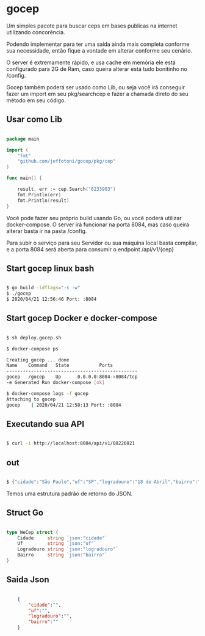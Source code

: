 # gocep

Um simples pacote para buscar ceps em bases publicas na internet utilizando concorência.

Podendo implementar para ter uma saída ainda mais completa conforme sua necessidade, então fique a vontade em alterar conforme seu cenário.

O server é extremamente rápido, e usa cache em memória ele está configurado para 2G de Ram, caso queira alterar está tudo bonitinho no /config.

Gocep também poderá ser usado como Lib, ou seja você irá conseguir fazer um import em seu pkg/searchcep  e fazer a chamada direto do seu método em seu código.

## Usar como Lib
```go

package main

import (
	"fmt"
	"github.com/jeffotoni/gocep/pkg/cep"
)

func main() {

	result, err := cep.Search("6233903")
	fmt.Println(err)
	fmt.Println(result)
}

```

Você pode fazer seu próprio build usando Go, ou você poderá utilizar docker-compose. O server irá funcionar na porta 8084, mas caso queira alterar basta ir na pasta /config.

Para subir o serviço para seu Servidor ou sua máquina local basta compilar, e a porta 8084 será aberta para consumir o endpoint /api/v1/{cep}

## Start gocep linux bash
```bash

$ go build -ldflags="-s -w" 
$ ./gocep
$ 2020/04/21 12:56:46 Port: :8084

```

## Start gocep Docker e docker-compose
```bash

$ sh deploy.gocep.sh

$ docker-compose ps

Creating gocep ... done
Name    Command   State           Ports         
------------------------------------------------
gocep   /gocep    Up      0.0.0.0:8084->8084/tcp
-e Generated Run docker-compose [ok] 

$ docker-compose logs -f gocep
Attaching to gocep
gocep    | 2020/04/21 12:58:13 Port: :8084

```

## Executando sua API
```bash

$ curl -i http://localhost:8084/api/v1/08226021

```

## out
```bash

$ {"cidade":"São Paulo","uf":"SP","logradouro":"18 de Abril","bairro":"Cidade Antônio Estevão de Carvalho"}

```

Temos uma estrutura padrão de retorno do JSON.

## Struct Go
```go

type WeCep struct {
	Cidade     string `json:"cidade"`
	Uf         string `json:"uf"`
	Logradouro string `json:"logradouro"`
	Bairro     string `json:"bairro"`
}

```

## Saida Json
```json

	{
		"cidade":"",
		"uf":"",
		"logradouro":"",
		"bairro":""
	}

```




